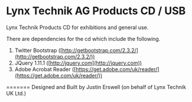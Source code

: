 Lynx Technik AG Products CD / USB
=======


Lynx Technik Products CD for exhibitions and general use.

There are dependencies for the cd which include the following.

1. Twitter Bootstrap ([http://getbootstrap.com/2.3.2/](http://getbootstrap.com/2.3.2/))
2. JQuery 1.11.1 ([http://jquery.com](http://jquery.com))
3. Adobe Acrobat Reader ([https://get.adobe.com/uk/reader/](https://get.adobe.com/uk/reader/))

=======
Designed and Built by Justin Erswell (on behalf of Lynx Technik UK Ltd.)
